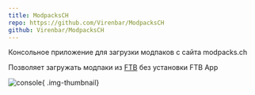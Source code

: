 ```yaml
---
title: ModpacksCH
repo: https://github.com/Virenbar/ModpacksCH
github: Virenbar/ModpacksCH
---
```

Консольное приложение для загрузки модпаков с сайта modpacks.ch

Позволяет загружать модпаки из [FTB](https://feed-the-beast.com/modpack) без установки FTB App

![console](/images/modpackch/console.png){ .img-thumbnail}
